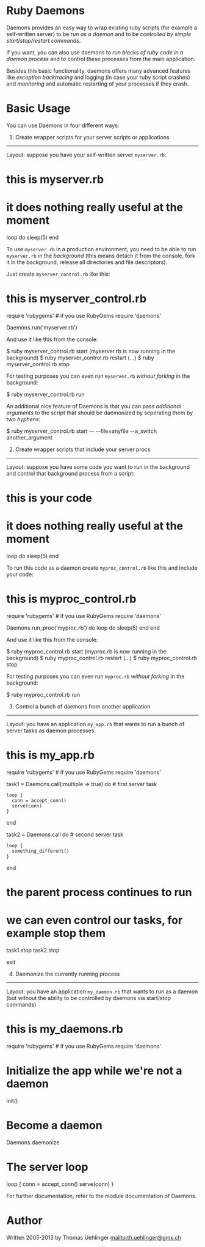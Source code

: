 Ruby Daemons
============

Daemons provides an easy way to wrap existing ruby scripts (for example a self-written server)
to be _run as a daemon_ and to be _controlled by simple start/stop/restart commands_.

If you want, you can also use daemons to _run blocks of ruby code in a daemon process_ and to control
these processes from the main application.

Besides this basic functionality, daemons offers many advanced features like _exception backtracing_
and logging (in case your ruby script crashes) and _monitoring_ and automatic restarting of your processes
if they crash.

Basic Usage
===========

You can use Daemons in four different ways:

1. Create wrapper scripts for your server scripts or applications
-----------------------------------------------------------------

Layout: suppose you have your self-written server `myserver.rb`:

  # this is myserver.rb
  # it does nothing really useful at the moment

  loop do
    sleep(5)
  end

To use `myserver.rb` in a production environment, you need to be able to
run `myserver.rb` in the _background_ (this means detach it from the console, fork it
in the background, release all directories and file descriptors).

Just create `myserver_control.rb` like this:

  # this is myserver_control.rb

  require 'rubygems'        # if you use RubyGems
  require 'daemons'

  Daemons.run('myserver.rb')

And use it like this from the console:

  $ ruby myserver_control.rb start
      (myserver.rb is now running in the background)
  $ ruby myserver_control.rb restart
      (...)
  $ ruby myserver_control.rb stop

For testing purposes you can even run `myserver.rb` _without forking_ in the background:

  $ ruby myserver_control.rb run

An additional nice feature of Daemons is that you can pass _additional arguments_ to the script that
should be daemonized by seperating them by two _hyphens_:

  $ ruby myserver_control.rb start -- --file=anyfile --a_switch another_argument


2. Create wrapper scripts that include your server procs
--------------------------------------------------------

Layout: suppose you have some code you want to run in the background and control that background process
from a script:

  # this is your code
  # it does nothing really useful at the moment

  loop do
    sleep(5)
  end

To run this code as a daemon create `myproc_control.rb` like this and include your code:

  # this is myproc_control.rb

  require 'rubygems'        # if you use RubyGems
  require 'daemons'

  Daemons.run_proc('myproc.rb') do
    loop do
      sleep(5)
    end
  end

And use it like this from the console:

  $ ruby myproc_control.rb start
      (myproc.rb is now running in the background)
  $ ruby myproc_control.rb restart
      (...)
  $ ruby myproc_control.rb stop

For testing purposes you can even run `myproc.rb` _without forking_ in the background:

  $ ruby myproc_control.rb run

3. Control a bunch of daemons from another application
------------------------------------------------------

Layout: you have an application `my_app.rb` that wants to run a bunch of
server tasks as daemon processes.

  # this is my_app.rb

  require 'rubygems'        # if you use RubyGems
  require 'daemons'

  task1 = Daemons.call(:multiple => true) do
    # first server task

    loop {
      conn = accept_conn()
      serve(conn)
    }
  end

  task2 = Daemons.call do
    # second server task

    loop {
      something_different()
    }
  end

  # the parent process continues to run

  # we can even control our tasks, for example stop them
  task1.stop
  task2.stop

  exit

4. Daemonize the currently running process
------------------------------------------

Layout: you have an application `my_daemon.rb` that wants to run as a daemon
(but without the ability to be controlled by daemons via start/stop commands)

  # this is my_daemons.rb

  require 'rubygems'        # if you use RubyGems
  require 'daemons'

  # Initialize the app while we're not a daemon
  init()

  # Become a daemon
  Daemons.daemonize

  # The server loop
  loop {
    conn = accept_conn()
    serve(conn)
  }

For further documentation, refer to the module documentation of Daemons.

Author
======

Written 2005-2013 by Thomas Uehlinger <mailto:th.uehlinger@gmx.ch>
